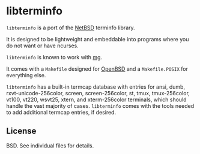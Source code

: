 libterminfo
===========
`libterminfo` is a port of the
[NetBSD](https://www.netbsd.org/) terminfo library.

It is designed to be lightweight and embeddable into programs
where you do not want or have ncurses.

`libterminfo` is known to work with
[mg](https://github.com/ibara/mg/).

It comes with a `Makefile` designed for
[OpenBSD](https://www.openbsd.org/)
and a `Makefile.POSIX` for everything else.

`libterminfo` has a built-in termcap database with entries
for ansi, dumb, rxvt-unicode-256color, screen, screen-256color,
st, tmux, tmux-256color, vt100, vt220, wsvt25, xtern, and
xterm-256color terminals, which should handle the vast majority
of cases. `libterminfo` comes with the tools needed to add
additional termcap entries, if desired.

License
-------
BSD. See individual files for details.
